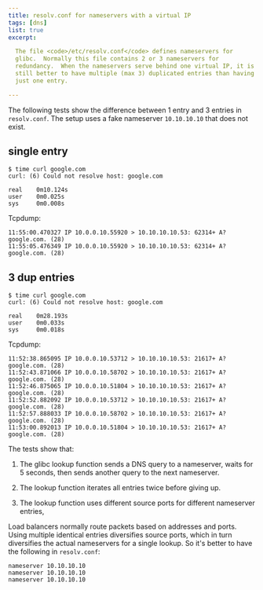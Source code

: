 ```yaml
---
title: resolv.conf for nameservers with a virtual IP
tags: [dns]
list: true
excerpt:

  The file <code>/etc/resolv.conf</code> defines nameservers for
  glibc.  Normally this file contains 2 or 3 nameservers for
  redundancy.  When the nameservers serve behind one virtual IP, it is
  still better to have multiple (max 3) duplicated entries than having
  just one entry.

---
```


The following tests show the difference between 1 entry and 3 entries
in `resolv.conf`.  The setup uses a fake nameserver `10.10.10.10` that
does not exist.

## single entry

```x
$ time curl google.com
curl: (6) Could not resolve host: google.com

real    0m10.124s
user    0m0.025s
sys     0m0.008s
```
Tcpdump:

```x
11:55:00.470327 IP 10.0.0.10.55920 > 10.10.10.10.53: 62314+ A? google.com. (28)
11:55:05.476349 IP 10.0.0.10.55920 > 10.10.10.10.53: 62314+ A? google.com. (28)
```

## 3 dup entries

```x
$ time curl google.com
curl: (6) Could not resolve host: google.com

real    0m28.193s
user    0m0.033s
sys     0m0.018s
```
Tcpdump:

```x
11:52:38.865095 IP 10.0.0.10.53712 > 10.10.10.10.53: 21617+ A? google.com. (28)
11:52:43.871066 IP 10.0.0.10.58702 > 10.10.10.10.53: 21617+ A? google.com. (28)
11:52:46.875065 IP 10.0.0.10.51804 > 10.10.10.10.53: 21617+ A? google.com. (28)
11:52:52.882092 IP 10.0.0.10.53712 > 10.10.10.10.53: 21617+ A? google.com. (28)
11:52:57.888033 IP 10.0.0.10.58702 > 10.10.10.10.53: 21617+ A? google.com. (28)
11:53:00.892013 IP 10.0.0.10.51804 > 10.10.10.10.53: 21617+ A? google.com. (28)
```

The tests show that:

  1. The glibc lookup function sends a DNS query to a nameserver,
     waits for 5 seconds, then sends another query to the next
     nameserver.

  2. The lookup function iterates all entries twice before giving up.

  3. The lookup function uses different source ports for different
     nameserver entries,

Load balancers normally route packets based on addresses and ports.
Using multiple identical entries diversifies source ports, which in
turn diversifies the actual nameservers for a single lookup.  So it's
better to have the following in `resolv.conf`:

```x
nameserver 10.10.10.10
nameserver 10.10.10.10
nameserver 10.10.10.10
```
